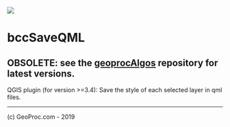 [saveQML]: http://www.geoproc.com/free/img/bccSaveQML.png

![][saveQML]
# bccSaveQML

 ## OBSOLETE: see the [geoprocAlgos](https://github.com/BC-Consulting/geoprocalgos) repository for latest versions.

QGIS plugin (for version &gt;=3.4): Save the style of each selected layer in qml files.

---

(c) GeoProc.com - 2019
